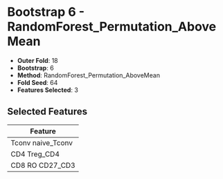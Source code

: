 # Bootstrap 6 - RandomForest_Permutation_AboveMean

- **Outer Fold**: 18
- **Bootstrap**: 6
- **Method**: RandomForest_Permutation_AboveMean
- **Fold Seed**: 64
- **Features Selected**: 3

## Selected Features

| Feature |
|---------|
| Tconv naive_Tconv |
| CD4 Treg_CD4 |
| CD8 RO CD27_CD3 |
